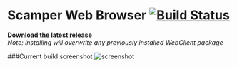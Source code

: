 Scamper Web Browser [![Build Status](https://travis-ci.org/HPI-SWA-Teaching/SWT15-Project-05.svg?branch=master)](https://travis-ci.org/HPI-SWA-Teaching/SWT15-Project-05)  
===================

**[Download the latest release](https://github.com/HPI-SWA-Teaching/SWT15-Project-05/releases/latest)**  
*Note: installing will overwrite any previously installed WebClient package*

###Current build screenshot
![screenshot](https://github.com/HPI-SWA-Teaching/Scamper/wiki/images/scamper.png)
